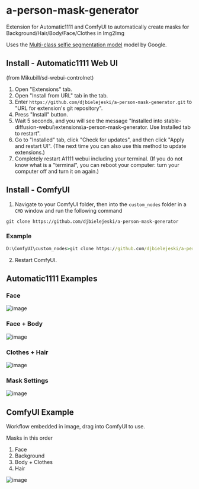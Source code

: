 # a-person-mask-generator
Extension for Automatic1111 and ComfyUI to automatically create masks for Background/Hair/Body/Face/Clothes in Img2Img

Uses the [Multi-class selfie segmentation model](https://developers.google.com/mediapipe/solutions/vision/image_segmenter#multiclass-model) model by Google.

## Install - Automatic1111 Web UI

(from Mikubill/sd-webui-controlnet)

1. Open "Extensions" tab.
2. Open "Install from URL" tab in the tab.
3. Enter `https://github.com/djbielejeski/a-person-mask-generator.git` to "URL for extension's git repository".
4. Press "Install" button.
5. Wait 5 seconds, and you will see the message "Installed into stable-diffusion-webui\extensions\a-person-mask-generator. Use Installed tab to restart".
6. Go to "Installed" tab, click "Check for updates", and then click "Apply and restart UI". (The next time you can also use this method to update extensions.)
7. Completely restart A1111 webui including your terminal. (If you do not know what is a "terminal", you can reboot your computer: turn your computer off and turn it on again.)


## Install - ComfyUI

1. Navigate to your ComfyUI folder, then into the `custom_nodes` folder in a `CMD` window and run the following command

```
git clone https://github.com/djbielejeski/a-person-mask-generator
```

### Example
```cmd
D:\ComfyUI\custom_nodes>git clone https://github.com/djbielejeski/a-person-mask-generator
```

2. Restart ComfyUI.



## Automatic1111 Examples

### Face
![image](readme/01-face.png)

### Face + Body
![image](readme/02-face+body.png)

### Clothes + Hair
![image](readme/03-clothes+hair.png)

### Mask Settings
![image](readme/04-mask-settings.png)


## ComfyUI Example

Workflow embedded in image, drag into ComfyUI to use.

Masks in this order

1) Face
2) Background
3) Body + Clothes
4) Hair

![image](readme/ComfyUI-workflow.png)

